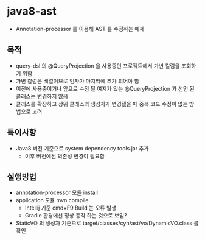 # java8-ast

* Annotation-processor 를 이용해 AST 를 수정하는 예제

## 목적

* query-dsl 의 @QueryProjection 을 사용중인 프로젝트에서 가변 칼럼을 조회하기 위함
* 가변 칼럼은 배열이므로 인자가 마지막에 추가 되어야 함
* 이전에 사용중이거나 앞으로 수정 될 여지가 있는 @QueryProjection 가 선언 된 클래스는 변경하지 않음
* 클래스를 확장하고 상위 클래스의 생성자가 변경됐을 때 중복 코드 수정이 없는 방법으로 고려

## 특이사항

* Java8 버전 기준으로 system dependency tools.jar 추가
  * 이후 버전에선 의존성 변경이 필요함

## 실행방법

* annotation-processor 모듈 install
* application 모듈 mvn compile
  * Intellij 기준 cmd+F9 Build 는 오류 발생
  * Gradle 환경에선 정상 동작 하는 것으로 보임?
* StaticVO 의 생성자 기준으로 target/classes/cyh/ast/vo/DynamicVO.class 를 확인